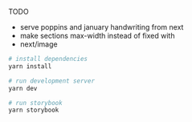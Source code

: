 TODO

- serve poppins and january handwriting from next
- make sections max-width instead of fixed with
- next/image

```bash
# install dependencies
yarn install

# run development server
yarn dev

# run storybook
yarn storybook
```
